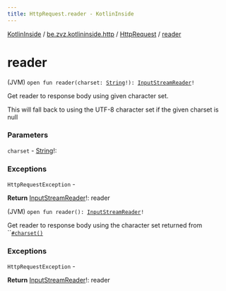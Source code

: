 ```yaml
---
title: HttpRequest.reader - KotlinInside
---
```


[KotlinInside](../../index.html) / [be.zvz.kotlininside.http](../index.html) / [HttpRequest](index.html) / [reader](./reader.html)

# reader

(JVM) `open fun reader(charset: `[`String`](https://kotlinlang.org/api/latest/jvm/stdlib/kotlin/-string/index.html)`!): `[`InputStreamReader`](https://docs.oracle.com/javase/7/docs/api/java/io/InputStreamReader.html)`!`

Get reader to response body using given character set.

 This will fall back to using the UTF-8 character set if the given charset is null

### Parameters

`charset` - [String](https://kotlinlang.org/api/latest/jvm/stdlib/kotlin/-string/index.html)!:

### Exceptions

`HttpRequestException` -

**Return**
[InputStreamReader](https://docs.oracle.com/javase/7/docs/api/java/io/InputStreamReader.html)!: reader

(JVM) `open fun reader(): `[`InputStreamReader`](https://docs.oracle.com/javase/7/docs/api/java/io/InputStreamReader.html)`!`

Get reader to response body using the character set returned from ``[`#charset()`](charset.html)

### Exceptions

`HttpRequestException` -

**Return**
[InputStreamReader](https://docs.oracle.com/javase/7/docs/api/java/io/InputStreamReader.html)!: reader

